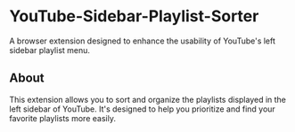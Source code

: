 # YouTube-Sidebar-Playlist-Sorter

A browser extension designed to enhance the usability of YouTube's left sidebar playlist menu.

## About

This extension allows you to sort and organize the playlists displayed in the left sidebar of YouTube. It's designed to help you prioritize and find your favorite playlists more easily. 
